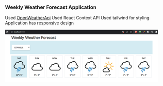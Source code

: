 ### Weekly Weather Forecast Application


Used [OpenWeatherApi](https://openweathermap.org/api)
Used React Context API
Used tailwind for styling
Application has responsive design 

![image](./weatherProject.PNG)